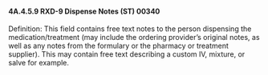 #### 4A.4.5.9 RXD-9 Dispense Notes (ST) 00340

Definition: This field contains free text notes to the person dispensing the medication/treatment (may include the ordering provider’s original notes, as well as any notes from the formulary or the pharmacy or treatment supplier). This may contain free text describing a custom IV, mixture, or salve for example.
